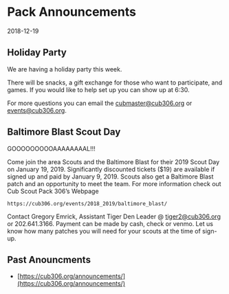 # Pack Announcements #
2018-12-19

## Holiday Party ##
We are having a holiday party this week.

There will be snacks, a gift exchange for those who want to participate, and games. If you would like to help set up you can show up at 6:30.

For more questions you can email the [cubmaster@cub306.org](mailto:cubmaster@cub306.org) or [events@cub306.org](mailto:events@cub306.org).

## Baltimore Blast Scout Day ##

GOOOOOOOOOAAAAAAAAL!!!

Come join the area Scouts and the Baltimore Blast for their 2019 Scout Day on January 19, 2019. Significantly discounted tickets ($19) are available if signed up and paid by January 9, 2019. Scouts also get a Baltimore Blast patch and an opportunity to meet the team. For more information check out Cub Scout Pack 306’s Webpage

`https://cub306.org/events/2018_2019/baltimore_blast/`

Contact Gregory Emrick, Assistant Tiger Den Leader @ [tiger2@cub306.org](mailto:tiger2@cub306.org) or 202.641.3166. Payment can be made by cash, check or venmo. Let us know how many patches you will need for your scouts at the time of sign-up.

## Past Anouncments ##
* [https://cub306.org/announcements/](https://cub306.org/announcements/)


